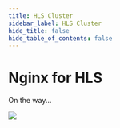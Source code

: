 ```yaml
---
title: HLS Cluster
sidebar_label: HLS Cluster
hide_title: false
hide_table_of_contents: false
---
```


# Nginx for HLS

On the way...

![](https://ossrs.net/gif/v1/sls.gif?site=ossrs.io&path=/lts/doc/en/v5/nginx-for-hls)


